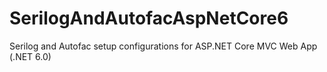 # SerilogAndAutofacAspNetCore6
Serilog and Autofac setup configurations for ASP.NET Core MVC Web App (.NET 6.0)

